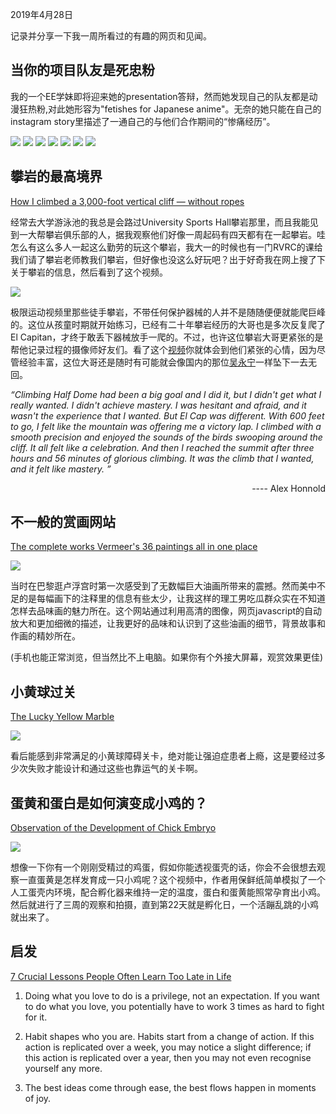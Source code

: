 2019年4月28日

记录并分享一下我一周所看过的有趣的网页和见闻。

## 当你的项目队友是死忠粉

我的一个EE学妹即将迎来她的presentation答辩，然而她发现自己的队友都是动漫狂热粉,对此她形容为"fetishes for Japanese anime"。无奈的她只能在自己的instagram story里描述了一通自己的与他们合作期间的“惨痛经历”。

<img src="images/huijuan1.PNG" />
<img src="images/huijuan2.PNG" />
<img src="images/huijuan3.PNG" />
<img src="images/huijuan4.PNG" />
<img src="images/huijuan5.PNG" />
<img src="images/huijuan6.PNG" />
<img src="images/huijuan7.PNG" />


## 攀岩的最高境界

[How I climbed a 3,000-foot vertical cliff — without ropes](https://www.ted.com/talks/alex_honnold_how_i_climbed_a_3_000_foot_vertical_cliff_without_ropes/transcript)

经常去大学游泳池的我总是会路过University Sports Hall攀岩那里，而且我能见到一大帮攀岩俱乐部的人，据我观察他们好像一周起码有四天都有在一起攀岩。哇怎么有这么多人一起这么勤劳的玩这个攀岩，我大一的时候也有一门RVRC的课给我们请了攀岩老师教我们攀岩，但好像也没这么好玩吧？出于好奇我在网上搜了下关于攀岩的信息，然后看到了这个视频。

![](https://img.youtube.com/vi/3-wjmIFlnNo/hqdefault.jpg)

极限运动视频里那些徒手攀岩，不带任何保护器械的人并不是随随便便就能爬巨峰的。这位从孩童时期就开始练习，已经有二十年攀岩经历的大哥也是多次反复爬了El Capitan，才终于敢丢下器械放手一爬的。不过，也许这位攀岩大哥更紧张的是帮他记录过程的摄像师好友们。看了这个[视频](https://www.youtube.com/watch?v=3-wjmIFlnNo)你就体会到他们紧张的心情，因为尽管经验丰富，这位大哥还是随时有可能就会像国内的那位[吴永宁](https://baike.baidu.com/item/%E5%90%B4%E6%B0%B8%E5%AE%81/22246529)一样坠下一去无回。

<em>“Climbing Half Dome had been a big goal and I did it, but I didn't get what I really wanted. I didn't achieve mastery. I was hesitant and afraid, and it wasn't the experience that I wanted. But El Cap was different. With 600 feet to go, I felt like the mountain was offering me a victory lap. I climbed with a smooth precision and enjoyed the sounds of the birds swooping around the cliff. It all felt like a celebration. And then I reached the summit after three hours and 56 minutes of glorious climbing. It was the climb that I wanted, and it felt like mastery. ”</em>  <div style="text-align: right"> ---- Alex Honnold </div>


## 不一般的赏画网站 

[The complete works Vermeer's 36 paintings all in one place](https://artsandculture.google.com/project/vermeer-paintings)

<img src="images/paintings.PNG" />

当时在巴黎逛卢浮宫时第一次感受到了无数幅巨大油画所带来的震撼。然而美中不足的是每幅画下的注释里的信息有些太少，让我这样的理工男吃瓜群众实在不知道怎样去品味画的魅力所在。这个网站通过利用高清的图像，网页javascript的自动放大和更加细微的描述，让我更好的品味和认识到了这些油画的细节，背景故事和作画的精妙所在。

(手机也能正常浏览，但当然比不上电脑。如果你有个外接大屏幕，观赏效果更佳)


## 小黄球过关

[The Lucky Yellow Marble](https://youtu.be/ytV76_ZWprQ)

![](https://img.youtube.com/vi/ytV76_ZWprQ/hqdefault.jpg)


看后能感到非常满足的小黄球障碍关卡，绝对能让强迫症患者上瘾，这是要经过多少次失败才能设计和通过这些也靠运气的关卡啊。


## 蛋黄和蛋白是如何演变成小鸡的？
[Observation of the Development of Chick Embryo](https://youtu.be/uE0uKvUbcfw)

![](https://img.youtube.com/vi/uE0uKvUbcfw/hqdefault.jpg)


想像一下你有一个刚刚受精过的鸡蛋，假如你能透视蛋壳的话，你会不会很想去观察一直蛋黄是怎样发育成一只小鸡呢？这个视频中，作者用保鲜纸简单模拟了一个人工蛋壳内环境，配合孵化器来维持一定的温度，蛋白和蛋黄能照常孕育出小鸡。然后就进行了三周的观察和拍摄，直到第22天就是孵化日，一个活蹦乱跳的小鸡就出来了。


## 启发
[7 Crucial Lessons People Often Learn Too Late in Life](https://youtu.be/WbvdOuo9pkc)

1. Doing what you love to do is a privilege, not an expectation. If you want to do what you love, you potentially have to work 3 times as hard to fight for it.

2. Habit shapes who you are. Habits start from a change of action. If this action is replicated over a week, you may notice a slight difference; if this action is replicated over a year, then you may not even recognise yourself any more.

3. The best ideas come through ease, the best flows happen in moments of joy.
